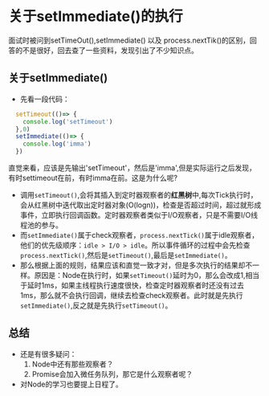 # 关于setImmediate()的执行
面试时被问到setTimeOut(),setImmediate() 以及 process.nextTik()的区别，回答的不是很好，回去查了一些资料，发现引出了不少知识点。

## 关于setImmediate()
- 先看一段代码：
```js
  setTimeout(()=> {
    console.log('setTimeout')
  },0)
  setImmediate(()=> {
    console.log('imma')
  })
  ```
  直觉来看，应该是先输出'setTimeout'，然后是'imma',但是实际运行之后发现，有时settimeout在前，有时imma在前。这是为什么呢?
- 调用`setTimeout()`,会将其插入到定时器观察者的**红黑树**中,每次Tick执行时，会从红黑树中迭代取出定时器对象(O(logn))，检查是否超过时间，超过就形成事件，立即执行回调函数。定时器观察者类似于I/O观察者，只是不需要I/O线程池的参与。
- 而`setImmediate()`属于check观察者，`process.nextTick()`属于idle观察者，他们的优先级顺序：`idle > I/O > idle`。所以事件循环的过程中会先检查`process.nextTick()`,然后是`setTimeout()`,最后是`setImmediate()`。
- 那么根据上面的规则，结果应该和直觉一致才对，但是多次执行的结果却不一样。原因是：Node在执行时，如果`setTimeout()`延时为0，那么会改成1,相当于延时1ms，如果主线程执行速度很快，检查定时器观察者时还没有过去1ms，那么就不会执行回调，继续去检查check观察者。此时就是先执行`setImmediate()`,反之就是先执行`setTimeout()`。
## 总结
- 还是有很多疑问：
  1. Node中还有那些观察者？
  2. Promise会加入微任务队列，那它是什么观察者呢？
- 对Node的学习也要提上日程了。